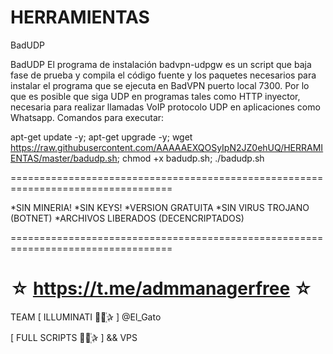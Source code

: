 ﻿# HERRAMIENTAS

BadUDP

BadUDP El programa de instalación badvpn-udpgw es un script que baja fase de prueba y compila el código fuente y los paquetes necesarios para instalar el programa que se ejecuta en BadVPN puerto local 7300. Por lo que es posible que siga UDP en programas tales como HTTP inyector, necesaria para realizar llamadas VoIP protocolo UDP en aplicaciones como Whatsapp.
Comandos para executar: 

apt-get update -y; apt-get upgrade -y; wget https://raw.githubusercontent.com/AAAAAEXQOSyIpN2JZ0ehUQ/HERRAMIENTAS/master/badudp.sh; chmod +x badudp.sh; ./badudp.sh

==================================================================================

*SIN MINERIA! *SIN KEYS! *VERSION GRATUITA *SIN VIRUS TROJANO (BOTNET) *ARCHIVOS LIBERADOS (DECENCRIPTADOS)

==================================================================================

☆ https://t.me/admmanagerfree ☆
=================================================
TEAM [ ILLUMINATI ⃘⃤꙰✰ ] @El_Gato

[ FULL SCRIPTS ⃘⃤꙰✰ ] && VPS


